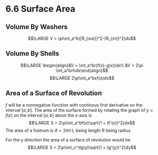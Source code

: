 # 6.6 Surface Area
## Volume By Washers
$$\LARGE V = \pi\int_a^b([R_{out}]^2-[R_{in}]^2)dx$$
## Volume By Shells
$$\LARGE \begin{align}&V = \int_a^br(f(x)-g(x))dx\\ &V = 2\pi \int_a^brhdx\end{align}$$
$$\LARGE 2\pi\int_a^bxf(x)dx$$
## Area of a Surface of Revolution
$f$ will be a nonnegative function with continous first derivative on the interval $[a,b]$. The area of the surface formed by rotating the graph of $y = f(x)$ on the interval $[a,b]$ about the x-axis is
$$\LARGE S = 2\pi\int_a^bf(x)\sqrt{1 + (f'(x))^2}dx$$
The area of a fustrum is $A = 2\pi rl$
L being length
R being radius

For the y direction the area of a surface of revolution would be
$$\LARGE S = 2\pi\int_c^dg(y)\sqrt{1 + (g'(y))^2}dy$$
